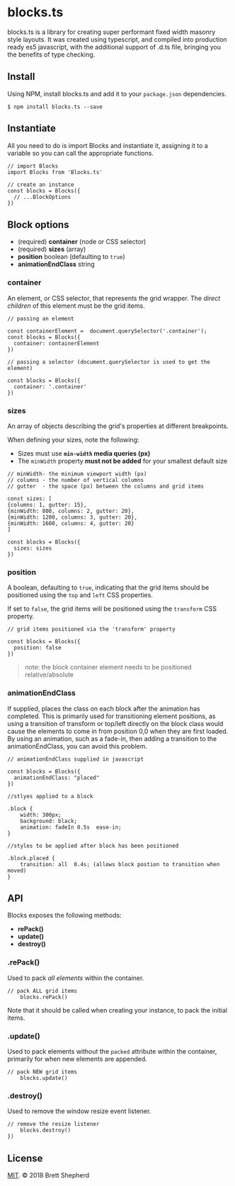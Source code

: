 # blocks.ts

blocks.ts is a library for creating super performant fixed width masonry style layouts.
It was created using typescript, and compiled into production ready es5 javascript, with the additional support of .d.ts file, bringing you the benefits of type checking.

## Install

Using NPM, install blocks.ts and add it to your `package.json` dependencies.

```
$ npm install blocks.ts --save
```

## Instantiate

All you need to do is import Blocks and instantiate it, assigning it to a variable so you can call the appropriate functions.

```
// import Blocks
import Blocks from 'Blocks.ts'

// create an instance
const blocks = Blocks({
  // ...BlockOptions
})
```

## Block options

* (required) **container** (node or CSS selector)
* (required) **sizes** (array)
* **position** boolean (defaulting to `true`)
* **animationEndClass** string

### container

An element, or CSS selector, that represents the grid wrapper. The _direct children_ of this element must be the grid items.

```
// passing an element

const containerElement =  document.querySelector('.container');
const blocks = Blocks({
  container: containerElement
})

// passing a selector (document.querySelector is used to get the element)

const blocks = Blocks({
  container: '.container'
})
```

### sizes

An array of objects describing the grid's properties at different breakpoints.

When defining your sizes, note the following:

* Sizes must use **`min-width` media queries (px)**
* The `minWidth` property **must not be added** for your smallest default size

```
// minWidth- the minimum viewport width (px)
// columns - the number of vertical columns
// gutter  - the space (px) between the columns and grid items

const sizes: [
{columns: 1, gutter: 15},
{minWidth: 800, columns: 2, gutter: 20},
{minWidth: 1200, columns: 3, gutter: 20},
{minWidth: 1600, columns: 4, gutter: 20}
]

const blocks = Blocks({
  sizes: sizes
})
```

### position

A boolean, defaulting to `true`, indicating that the grid items should be positioned using the `top` and `left` CSS properties.

If set to `false`, the grid items will be positioned using the `transform` CSS property.

```
// grid items positioned via the 'transform' property

const blocks = Blocks({
  position: false
})
```

> note: the block container element needs to be positioned relative/absolute

### animationEndClass

If supplied, places the class on each block after the animation has completed. This is primarily used for transitioning element positions, as using a transition of transform or top/left directly on the block class would cause the elements to come in from position 0,0 when they are first loaded. By using an animation, such as a fade-in, then adding a transition to the animationEndClass, you can avoid this problem.

```
// animationEndClass supplied in javascript

const blocks = Blocks({
  animationEndClass: "placed"
})

//stlyes applied to a block

.block {
	width: 300px;
	background: black;
	animation: fadeIn 0.5s  ease-in;
}

//styles to be applied after block has been positioned

.block.placed {
	transition: all  0.4s; (allows block postion to transition when moved)
}
```

## API

Blocks exposes the following methods:

* **rePack()**
* **update()**
* **destroy()**

### .rePack()

Used to pack _all elements_ within the container.

```
// pack ALL grid items
	blocks.rePack()
```

Note that it should be called when creating your instance, to pack the initial items.

### .update()

Used to pack elements without the `packed` attribute within the container, primarily for when new elements are appended.

```
// pack NEW grid items
	blocks.update()
```

### .destroy()

Used to remove the window resize event listener.

```
// remove the resize listener
	blocks.destroy()
})
```

## License

[MIT](https://opensource.org/licenses/MIT). © 2018 Brett Shepherd
